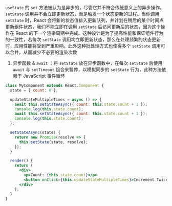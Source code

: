 `useState` 的 `set` 方法被认为是异步的，尽管它并不符合传统意义上的异步操作。`setState` 调用并不会立即更新状态，而是触发一个状态更新的过程。当你调用 `setState` 时，React 会将新的状态值排入更新队列，并计划在稍后的某个时间点更新组件状态，我们不能立即在调用 `setState` 后访问更新后的状态，因为这个操作在 React 的下一个渲染周期中完成。这种设计是为了提高性能和保证组件行为的一致性，若每次 `setState` 调用均立即更新状态，那么在处理频繁的状态更新时，应用性能将受到严重影响。此外这种批处理方式也使得多个 `setState` 调用可以合并，从而减少不必要的渲染次数

1. 异步函数 & `await` ：将 `setState` 放在异步函数中，在每次 `setState` 后使用 `await` 与 `setTimeout` 组合来暂停，以模拟同步的 `setState` 行为，此种方法依赖于 JavaScript 事件循环

```jsx
class MyComponent extends React.Component {
  state = { count: 0 };

  updateStateMultipleTimes = async () => {
    await this.setStateAsync({ count: this.state.count + 1 });
    console.log(this.state.count); 
    await this.setStateAsync({ count: this.state.count + 1 });
    console.log(this.state.count); 
  };

  setStateAsync(state) {
    return new Promise(resolve => {
      this.setState(state, resolve);
    });
  }

  render() {
    return (
      <div>
        <p>Count: {this.state.count}</p>
        <button onClick={this.updateStateMultipleTimes}>Increment Twice</button>
      </div>
    );
  }
}
```